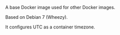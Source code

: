 A base Docker image used for other Docker images.

Based on Debian 7 (Wheezy).

It configures UTC as a container timezone.
